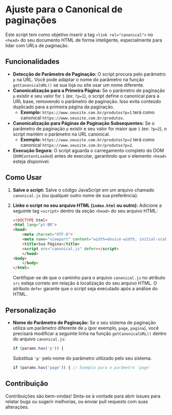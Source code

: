 # Ajuste para o Canonical de paginações

Este script tem como objetivo inserir a tag `<link rel="canonical">` no `<head>` do seu documento HTML de forma inteligente, especialmente para lidar com URLs de paginação.

## Funcionalidades

* **Detecção de Parâmetro de Paginação:** O script procura pelo parâmetro `p` na URL. Você pode adaptar o nome do parâmetro na função `getCanonicalURL()` se sua loja ou site usar um nome diferente.
* **Canonicalização para a Primeira Página:** Se o parâmetro de paginação `p` existir e seu valor for `1` (ex: `?p=1`), o script define o canonical para a URL base, removendo o parâmetro de paginação. Isso evita conteúdo duplicado para a primeira página da paginação.
    * **Exemplo:** `https://www.seusite.com.br/produtos?p=1` terá como canonical `https://www.seusite.com.br/produtos`.
* **Canonicalização para Páginas de Paginação Subsequentes:** Se o parâmetro de paginação `p` existir e seu valor for maior que `1` (ex: `?p=2`), o script mantém o parâmetro na URL canonical.
    * **Exemplo:** `https://www.seusite.com.br/produtos?p=2` terá como canonical `https://www.seusite.com.br/produtos?p=2`.
* **Execução Segura:** O script aguarda o carregamento completo do DOM (`DOMContentLoaded`) antes de executar, garantindo que o elemento `<head>` esteja disponível.

## Como Usar

1.  **Salve o script:** Salve o código JavaScript em um arquivo chamado `canonical.js` (ou qualquer outro nome de sua preferência).

2.  **Linke o script no seu arquivo HTML (`index.html` ou outro):** Adicione a seguinte tag `<script>` dentro da seção `<head>` do seu arquivo HTML:

    ```html
    <!DOCTYPE html>
    <html lang="pt-BR">
    <head>
        <meta charset="UTF-8">
        <meta name="viewport" content="width=device-width, initial-scale=1.0">
        <title>Sua Página</title>
        <script src="canonical.js" defer></script>
        </head>
    <body>
        </body>
    </html>
    ```

    Certifique-se de que o caminho para o arquivo `canonical.js` no atributo `src` esteja correto em relação à localização do seu arquivo HTML. O atributo `defer` garante que o script seja executado após a análise do HTML.

## Personalização

* **Nome do Parâmetro de Paginação:** Se o seu sistema de paginação utiliza um parâmetro diferente de `p` (por exemplo, `page`, `pagina`), você precisará modificar a seguinte linha na função `getCanonicalURL()` dentro do arquivo `canonical.js`:

    ```javascript
    if (params.has('p')) {
    ```

    Substitua `'p'` pelo nome do parâmetro utilizado pelo seu sistema.

    ```javascript
    if (params.has('page')) { // Exemplo para o parâmetro 'page'
    ```

## Contribuição

Contribuições são bem-vindas! Sinta-se à vontade para abrir issues para relatar bugs ou sugerir melhorias, ou enviar pull requests com suas alterações.
